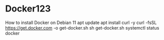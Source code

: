 # Docker123
How to install Docker on Debian 11
apt update
apt install curl -y
curl -fsSL https://get.docker.com -o get-docker.sh
sh get-docker.sh
systemctl status docker
